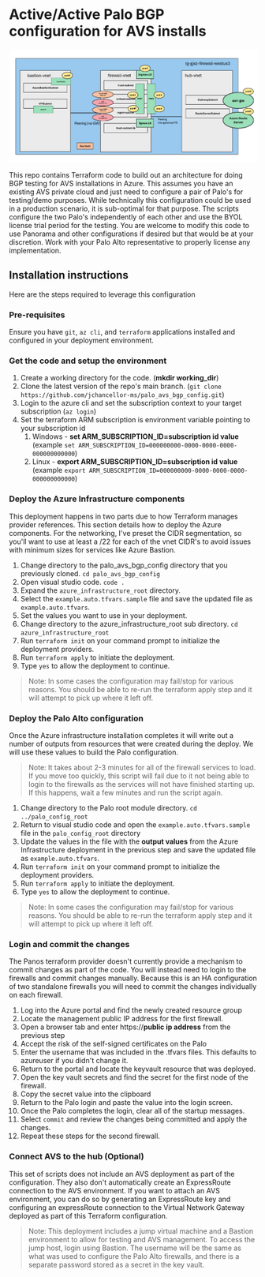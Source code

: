 # Active/Active Palo BGP configuration for AVS installs

![Palo BGP Test Config Diagram](palo_bgp_test_config.png)

This repo contains Terraform code to build out an architecture for doing BGP testing for AVS installations in Azure.  This assumes you have an existing AVS private cloud and just need to configure a pair of Palo's for testing/demo purposes.  While technically this configuration could be used in a production scenario, it is sub-optimal for that purpose. The scripts configure the two Palo's independently of each other and use the BYOL license trial period for the testing.  You are welcome to modify this code to use Panorama and other configurations if desired but that would be at your discretion. Work with your Palo Alto representative to properly license any implementation.



## Installation instructions

Here are the steps required to leverage this configuration

### Pre-requisites

Ensure you have `git`, `az cli`, and `terraform` applications installed and configured in your deployment environment.  

### Get the code and setup the environment

1. Create a working directory for the code. (**mkdir working_dir**)
1. Clone the latest version of the repo's main branch. (`git clone https://github.com/jchancellor-ms/palo_avs_bgp_config.git`)
1. Login to the azure cli and set the subscription context to your target subscription (`az login`)
1. Set the terraform ARM subscription is environment variable pointing to your subscription id
    1. Windows - **set ARM_SUBSCRIPTION_ID=subscription id value** (example `set ARM_SUBSCRIPTION_ID=000000000-0000-0000-0000-000000000000`)
    1. Linux - **export ARM_SUBSCRIPTION_ID=subscription id value** (example `export ARM_SUBSCRIPTION_ID=000000000-0000-0000-0000-000000000000`)

### Deploy the Azure Infrastructure components

This deployment happens in two parts due to how Terraform manages provider references. This section details how to deploy the Azure components. For the networking, I've preset the CIDR segmentation, so you'll want to use at least a /22 for each of the vnet CIDR's to avoid issues with minimum sizes for services like Azure Bastion.

1. Change directory to the palo_avs_bgp_config directory that you previously cloned. `cd palo_avs_bgp_config`
1. Open visual studio code. `code .`
1. Expand the `azure_infrastructure_root` directory.
1. Select the `example.auto.tfvars.sample` file and save the updated file as `example.auto.tfvars`.
1. Set the values you want to use in your deployment. 
1. Change directory to the azure_infrastructure_root sub directory. `cd azure_infrastructure_root`
1. Run `terraform init` on your command prompt to initialize the deployment providers.
1. Run `terraform apply` to initiate the deployment.  
1. Type `yes` to allow the deployment to continue.

> Note: In some cases the configuration may fail/stop for various reasons.  You should be able to re-run the terraform apply step and it will attempt to pick up where it left off.

### Deploy the Palo Alto configuration

Once the Azure infrastructure installation completes it will write out a number of outputs from resources that were created during the deploy.  We will use these values to build the Palo configuration.

> Note: It takes about 2-3 minutes for all of the firewall services to load.  If you move too quickly, this script will fail due to it not being able to login to the firewalls as the services will not have finished starting up.  If this happens, wait a few minutes and run the script again.

1. Change directory to the Palo root module directory.  `cd ../palo_config_root`
1. Return to visual studio code and open the `example.auto.tfvars.sample` file in the `palo_config_root` directory
1. Update the values in the file with the **output values** from the Azure Infrastructure deployment in the previous step and save the updated file as `example.auto.tfvars`.
1. Run `terraform init` on your command prompt to initialize the deployment providers.
1. Run `terraform apply` to initiate the deployment.  
1. Type `yes` to allow the deployment to continue.

> Note: In some cases the configuration may fail/stop for various reasons.  You should be able to re-run the terraform apply step and it will attempt to pick up where it left off.

### Login and commit the changes

The Panos terraform provider doesn't currently provide a mechanism to commit changes as part of the code.  You will instead need to login to the firewalls and commit changes manually. Because this is an HA configuration of two standalone firewalls you will need to commit the changes individually on each firewall.

1. Log into the Azure portal and find the newly created resource group
1. Locate the management public IP address for the first firewall.
1. Open a browser tab and enter https://**public ip address** from the previous step
1. Accept the risk of the self-signed certificates on the Palo
1. Enter the username that was included in the .tfvars files.  This defaults to azureuser if you didn't change it.
1. Return to the portal and locate the keyvault resource that was deployed.
1. Open the key vault secrets and find the secret for the first node of the firewall.
1. Copy the secret value into the clipboard
1. Return to the Palo login and paste the value into the login screen.
1. Once the Palo completes the login, clear all of the startup messages.
1. Select `commit` and review the changes being committed and apply the changes.
1. Repeat these steps for the second firewall.

### Connect AVS to the hub (Optional)

This set of scripts does not include an AVS deployment as part of the configuration. They also don't automatically create an ExpressRoute connection to the AVS environment.  If you want to attach an AVS environment, you can do so by generating an ExpressRoute key and configuring an expressRoute connection to the Virtual Network Gateway deployed as part of this Terraform configuration.

> Note: This deployment includes a jump virtual machine and a Bastion environment to allow for testing and AVS management. To access the jump host, login using Bastion. The username will be the same as what was used to configure the Palo Alto firewalls, and there is a separate password stored as a secret in the key vault.
